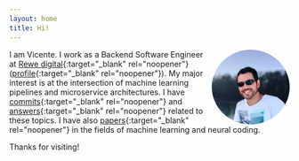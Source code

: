 ```yaml
---
layout: home
title: Hi!
---
```


<img align="right" src="foto.jpg" width="140" style="border-radius:50%">

I am Vicente. I work as a Backend Software Engineer at
[Rewe digital](https://www.rewe-digital.com/){:target="\_blank" rel="noopener"}
([profile](https://www.linkedin.com/in/vreyespue/){:target="\_blank" rel="noopener"}).
My&nbsp;major interest is at the intersection of machine learning pipelines and microservice 
architectures.
I&nbsp;have
[commits](https://github.com/vreyespue){:target="\_blank" rel="noopener"} and
[answers](https://stackoverflow.com/users/6261650){:target="\_blank" rel="noopener"}
related to these topics. I have also
[papers](https://scholar.google.de/citations?user=XnVpRFkAAAAJ){:target="\_blank" rel="noopener"}
in the fields of machine learning and neural coding.

Thanks for visiting!

